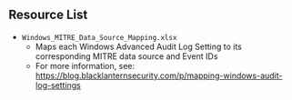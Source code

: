 ## Resource List

- `Windows_MITRE_Data_Source_Mapping.xlsx`
  - Maps each Windows Advanced Audit Log Setting to its corresponding MITRE data source and Event IDs
  - For more information, see: https://blog.blacklanternsecurity.com/p/mapping-windows-audit-log-settings
